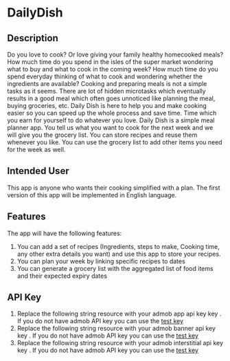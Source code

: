# DailyDish

## Description

Do you love to cook? Or love giving your family healthy homecooked meals? How much time do you spend in the isles of the super market wondering what to buy and what to cook in the coming week? How much time do you spend everyday thinking of what to cook and wondering whether the ingredients are available?
Cooking and preparing meals is not a simple tasks as it seems. There are lot of hidden microtasks which eventually results in a good meal which often goes unnoticed like planning the meal, buying groceries, etc. Daily Dish is here to help you and make cooking easier so you can speed up the whole process and save time. Time which you earn for yourself to do whatever you love.
Daily Dish is a simple meal planner app. You tell us what you want to cook for the next week and we will give you the grocery list. You can store recipes and reuse them whenever you like. You can use the grocery list to add other items you need for the week as well.

## Intended User
This app is anyone who wants their cooking simplified with a plan. The first version of this app will be implemented in English language.

## Features
The app will have the following features:
1. You can add a set of recipes (Ingredients, steps to make, Cooking time, any other extra details you want) and use this app to store your recipes.
2. You can plan your week by linking specific recipes to dates
3. You can generate a grocery list with the aggregated list of food items and their expected
expiry dates

## API Key
1. Replace the following string resource with your admob app api key <string name="ad_api_key">key</string> . If you do not have admob API key you can use the [test key](https://developers.google.com/admob/android/quick-start)
1. Replace the following string resource with your admob banner api key <string name="ad_banner_api_key">key</string> . If you do not have admob API key you can use the [test key](https://developers.google.com/admob/android/banner)
1. Replace the following string resource with your admob interstitial api key <string name="ad_interstitial_api_key">key</string> . If you do not have admob API key you can use the [test key](https://developers.google.com/admob/android/interstitial)

